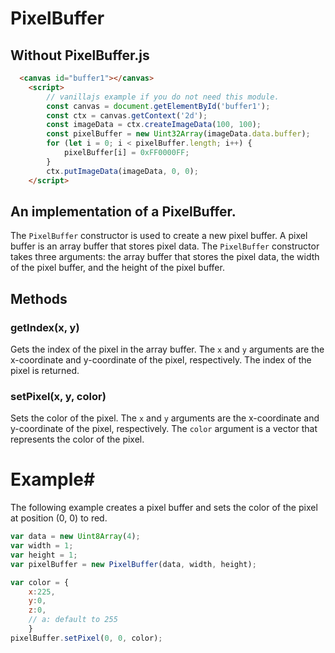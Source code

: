 # PixelBuffer
## Without PixelBuffer.js

```html
  <canvas id="buffer1"></canvas>
    <script>
        // vanillajs example if you do not need this module.
        const canvas = document.getElementById('buffer1');
        const ctx = canvas.getContext('2d');
        const imageData = ctx.createImageData(100, 100);
        const pixelBuffer = new Uint32Array(imageData.data.buffer);
        for (let i = 0; i < pixelBuffer.length; i++) {
            pixelBuffer[i] = 0xFF0000FF;
        }
        ctx.putImageData(imageData, 0, 0);
    </script>
```
## An implementation of a PixelBuffer.

The `PixelBuffer` constructor is used to create a new pixel buffer. A pixel buffer is an array buffer that stores pixel data. The `PixelBuffer` constructor takes three arguments: the array buffer that stores the pixel data, the width of the pixel buffer, and the height of the pixel buffer.

## Methods

### getIndex(x, y)
Gets the index of the pixel in the array buffer. The `x` and `y` arguments are the x-coordinate and y-coordinate of the pixel, respectively. The index of the pixel is returned.

### setPixel(x, y, color)
Sets the color of the pixel. The `x` and `y` arguments are the x-coordinate and y-coordinate of the pixel, respectively. The `color` argument is a vector that represents the color of the pixel.

# Example#
The following example creates a pixel buffer and sets the color of the pixel at position (0, 0) to red.

```js
var data = new Uint8Array(4);
var width = 1;
var height = 1;
var pixelBuffer = new PixelBuffer(data, width, height);

var color = {
    x:225,
    y:0,
    z:0,
    // a: default to 255
    }
pixelBuffer.setPixel(0, 0, color);
```
